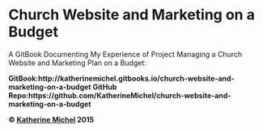 # Church Website and Marketing on a Budget
A GitBook Documenting My Experience of Project Managing a Church Website and Marketing Plan on a Budget: 

<b> 
GitBook:http://katherinemichel.gitbooks.io/church-website-and-marketing-on-a-budget 
<b> 
GitHub Repo:https://github.com/KatherineMichel/church-website-and-marketing-on-a-budget

© [Katherine Michel](https://twitter.com/katimichel) 2015

